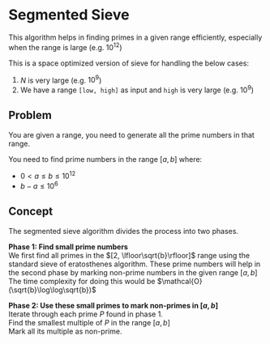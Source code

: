 # Segmented Sieve

This algorithm helps in finding primes in a given range efficiently, especially when the range is large (e.g. $10^{12}$)


This is a space optimized version of sieve for handling the below cases:

1. $N$ is very large (e.g. $10^9$)
2. We have a range `[low, high]` as input and `high` is very large (e.g. $10^9$)

## Problem

You are given a range, you need to generate all the prime numbers in that range.

You need to find prime numbers in the range $[a, b]$ where:
- $0 < a \le b \le 10^{12}$
- $b - a \le 10^6$

## Concept

The segmented sieve algorithm divides the process into two phases.  

**Phase 1: Find small prime numbers**  
We first find all primes in the $[2, \lfloor\sqrt{b}\rfloor]$ range using the standard sieve of eratosthenes algorithm. These prime numbers will help in the second phase by marking non-prime numbers in the given range $[a, b]$  
The time complexity for doing this would be $\mathcal{O}(\sqrt{b}\log\log\sqrt{b})$ 

**Phase 2: Use these small primes to mark non-primes in $[a, b]$**  
Iterate through each prime $P$ found in phase 1.  
Find the smallest multiple of $P$ in the range $[a, b]$  
Mark all its multiple as non-prime.  


